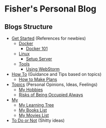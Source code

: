 # Fisher's Personal Blog

<!-- > Created by Fisher at 02:53 on 2017-01-11. -->


## Blogs Structure

- [Get Started](get-started/) (References for newbies)
	- [Docker](/#)
		- [Docker 101](get-started/docker/)
	- [Linux](/#)
		- [Setup Server](get-started/linux/Setup-Server.html)
	- [Tools](/#)
		- [Using WebStorm](get-started/tools/WebStorm.html)
- [How To](/#) (Guidance and Tips based on topics)
	- [How to Make Plans](how-to/Make-Plans.html)
- [Topics](topics/) (Personal Opinions, Ideas, Feelings)
	- [My Hobbies](topics/My-Hobbies.html)
	- [Risks of Being Occupied Always](topics/Risks-of-Being-Occupied-Always.html)
- [My](my/)
	- [My Learning Tree](my/Learning-Tree.html)
	- [My Books List](my/Books-List.html)
	- [My Movies List](my/Movies-List.html)
- [To Do or Not](/#) (Shitty ideas)
